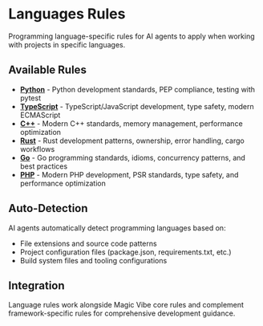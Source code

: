 # Languages Rules

Programming language-specific rules for AI agents to apply when working with projects in specific languages.

## Available Rules

- **[Python](python.md)** - Python development standards, PEP compliance, testing with pytest
- **[TypeScript](typescript.md)** - TypeScript/JavaScript development, type safety, modern ECMAScript  
- **[C++](cpp.md)** - Modern C++ standards, memory management, performance optimization
- **[Rust](rust.md)** - Rust development patterns, ownership, error handling, cargo workflows
- **[Go](go.md)** - Go programming standards, idioms, concurrency patterns, and best practices
- **[PHP](php.md)** - Modern PHP development, PSR standards, type safety, and performance optimization

## Auto-Detection

AI agents automatically detect programming languages based on:

- File extensions and source code patterns
- Project configuration files (package.json, requirements.txt, etc.)
- Build system files and tooling configurations

## Integration

Language rules work alongside Magic Vibe core rules and complement framework-specific rules for comprehensive development guidance.
